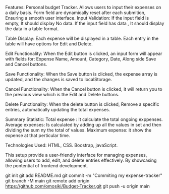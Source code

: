Features: 
Personal budget Tracker.
Allows users to input their expenses on a daily basis.
Form field are dynamically reset after each submition, Ensuring a smooth user interface.
Input Validation:
    If the input field is empty, It should display No data.
    If the input field has data , It should display the data in a table format.

 Table Display:
    Each expense will be displayed in a table.
    Each entry in the table will have options for Edit and Delete.

 Edit Functionality:
    When the Edit button is clicked, an input form will appear with fields for:
     Expense Name,
     Amount,
     Category,
     Date,
   Along side Save and Cancel buttons.

Save Functionality:
    When the Save button is clicked, the expense array is  updated, and the changes is saved to localStorage.

 Cancel Functionality:
   When the Cancel button is clicked, it will return you to the previous view which is the Edit and Delete buttons.

Delete Functionality:
When the delete button is clicked, Remove a specific entries, automatically updating the total expenses.

 Summary Statistic:
Total expense : It calculate the total  ongoing exppenses.
 Average expenses: Is calculated by adding up all the values in set and then dividing the sum ny the total of values.
 Maximum expense: it show the expense  at that perticular time.

 

Technologies Used:
HTML,
CSS.
Boostrap,
javaScript.

This setup  provide a user-friendly interface for managing expenses, allowing users to add, edit, and delete entries effectively. By showcasing the pontential of frontend development. 


git init
git add README.md
git commit -m "Commiting my expense-tracker"
git branch -M main
git remote add origin https://github.com/omosiki/Budget-Tracker.git
git push -u origin main